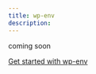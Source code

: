 ```yaml
---
title: wp-env
description: 
---
```


coming soon

[Get started with wp-env](https://developer.wordpress.org/block-editor/getting-started/devenv/get-started-with-wp-env/)
